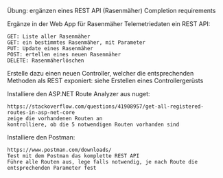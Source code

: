 Übung: ergänzen eines REST API (Rasenmäher)
Completion requirements

Ergänze in der Web App für Rasenmäher Telemetriedaten ein REST API:

    GET: Liste aller Rasenmäher
    GET: ein bestimmtes Rasenmäher, mit Parameter
    PUT: Update eines Rasenmäher
    POST: ertellen eines neuen Rasenmäher
    DELETE: Rasenmäherlöschen

Erstelle dazu einen neuen Controller, welcher die entsprechenden Methoden als REST exponiert: siehe Erstellen eines Controllergerüsts

Installiere den ASP.NET Route Analyzer aus nuget:

    https://stackoverflow.com/questions/41908957/get-all-registered-routes-in-asp-net-core
    zeige die vorhandenen Routen an
    kontrolliere, ob die 5 notwendigen Routen vorhanden sind

Installiere den Postman:

    https://www.postman.com/downloads/
    Test mit dem Postman das komplette REST API
    Führe alle Routen aus, lege falls notwendig, je nach Route die entsprechenden Parameter fest


